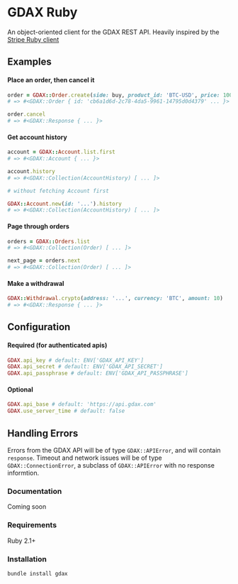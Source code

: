 GDAX Ruby
=========

An object-oriented client for the GDAX REST API. Heavily inspired by the [Stripe Ruby client](https://github.com/stripe/stripe-ruby)

## Examples

#### Place an order, then cancel it

```ruby
order = GDAX::Order.create(side: buy, product_id: 'BTC-USD', price: 100, size: 0.5)
# => #<GDAX::Order { id: 'cb6a1d6d-2c78-4da5-9961-14795d0d4379' ... }>

order.cancel
# => #<GDAX::Response { ... }>
```

#### Get account history

```ruby
account = GDAX::Account.list.first
# => #<GDAX::Account { ... }>

account.history
# => #<GDAX::Collection(AccountHistory) [ ... ]>

# without fetching Account first

GDAX::Account.new(id: '...').history
# => #<GDAX::Collection(AccountHistory) [ ... ]>
```

#### Page through orders

```ruby
orders = GDAX::Orders.list
# => #<GDAX::Collection(Order) [ ... ]>

next_page = orders.next
# => #<GDAX::Collection(Order) [ ... ]>
```

#### Make a withdrawal

```ruby
GDAX::Withdrawal.crypto(address: '...', currency: 'BTC', amount: 10)
# => #<GDAX::Response { ... }>
```

## Configuration

#### Required (for authenticated apis)

```ruby
GDAX.api_key # default: ENV['GDAX_API_KEY']
GDAX.api_secret # default: ENV['GDAX_API_SECRET']
GDAX.api_passphrase # default: ENV['GDAX_API_PASSPHRASE']
```

#### Optional

```ruby
GDAX.api_base # default: 'https://api.gdax.com'
GDAX.use_server_time # default: false
```

## Handling Errors

Errors from the GDAX API will be of type `GDAX::APIError`, and will contain `response`. Timeout and network issues will be of type `GDAX::ConnectionError`, a subclass of `GDAX::APIError` with no response informtion.

### Documentation

Coming soon

### Requirements

Ruby 2.1+

### Installation

```
bundle install gdax
```
